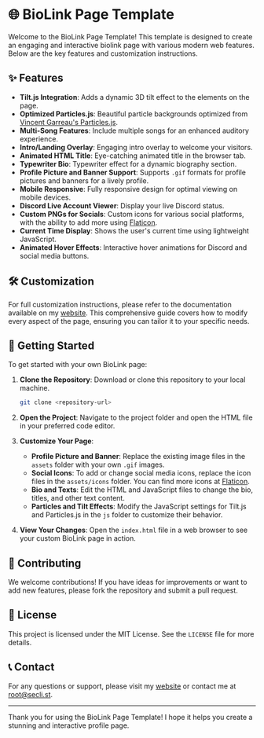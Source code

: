 # 🌐 BioLink Page Template

Welcome to the BioLink Page Template! This template is designed to create an engaging and interactive biolink page with various modern web features. Below are the key features and customization instructions.

## ✨ Features

- **Tilt.js Integration**: Adds a dynamic 3D tilt effect to the elements on the page.
- **Optimized Particles.js**: Beautiful particle backgrounds optimized from [Vincent Garreau's Particles.js](https://vincentgarreau.com/).
- **Multi-Song Features**: Include multiple songs for an enhanced auditory experience.
- **Intro/Landing Overlay**: Engaging intro overlay to welcome your visitors.
- **Animated HTML Title**: Eye-catching animated title in the browser tab.
- **Typewriter Bio**: Typewriter effect for a dynamic biography section.
- **Profile Picture and Banner Support**: Supports `.gif` formats for profile pictures and banners for a lively profile.
- **Mobile Responsive**: Fully responsive design for optimal viewing on mobile devices.
- **Discord Live Account Viewer**: Display your live Discord status.
- **Custom PNGs for Socials**: Custom icons for various social platforms, with the ability to add more using [Flaticon](https://www.flaticon.com/icon-fonts-most-downloaded?brands=1&type=uicon).
- **Current Time Display**: Shows the user's current time using lightweight JavaScript.
- **Animated Hover Effects**: Interactive hover animations for Discord and social media buttons.

## 🛠️ Customization

For full customization instructions, please refer to the documentation available on my [website](https://secli.st). This comprehensive guide covers how to modify every aspect of the page, ensuring you can tailor it to your specific needs.

## 🚀 Getting Started

To get started with your own BioLink page:

1. **Clone the Repository**: Download or clone this repository to your local machine.
    ```bash
    git clone <repository-url>
    ```
2. **Open the Project**: Navigate to the project folder and open the HTML file in your preferred code editor.

3. **Customize Your Page**:
    - **Profile Picture and Banner**: Replace the existing image files in the `assets` folder with your own `.gif` images.
    - **Social Icons**: To add or change social media icons, replace the icon files in the `assets/icons` folder. You can find more icons at [Flaticon](https://www.flaticon.com/icon-fonts-most-downloaded?brands=1&type=uicon).
    - **Bio and Texts**: Edit the HTML and JavaScript files to change the bio, titles, and other text content.
    - **Particles and Tilt Effects**: Modify the JavaScript settings for Tilt.js and Particles.js in the `js` folder to customize their behavior.

4. **View Your Changes**: Open the `index.html` file in a web browser to see your custom BioLink page in action.

## 🤝 Contributing

We welcome contributions! If you have ideas for improvements or want to add new features, please fork the repository and submit a pull request.

## 📄 License

This project is licensed under the MIT License. See the `LICENSE` file for more details.

## 📞 Contact

For any questions or support, please visit my [website](https://secli.st) or contact me at root@secli.st.

---

Thank you for using the BioLink Page Template! I hope it helps you create a stunning and interactive profile page.
